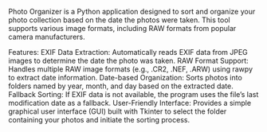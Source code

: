 Photo Organizer is a Python application designed to sort and organize your photo collection based on the date the photos were taken. This tool supports various image formats, including RAW formats from popular camera manufacturers.

Features:
EXIF Data Extraction: Automatically reads EXIF data from JPEG images to determine the date the photo was taken.
RAW Format Support: Handles multiple RAW image formats (e.g., .CR2, .NEF, .ARW) using rawpy to extract date information.
Date-based Organization: Sorts photos into folders named by year, month, and day based on the extracted date.
Fallback Sorting: If EXIF data is not available, the program uses the file’s last modification date as a fallback.
User-Friendly Interface: Provides a simple graphical user interface (GUI) built with Tkinter to select the folder containing your photos and initiate the sorting process.

